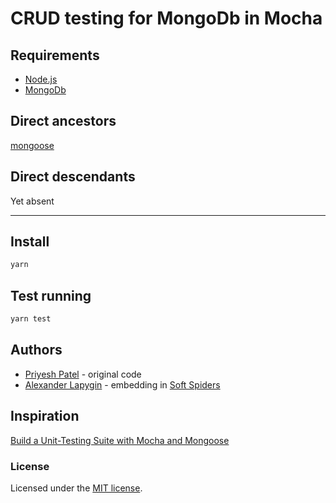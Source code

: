 # CRUD testing for MongoDb in Mocha

## Requirements

* [Node.js](https://nodejs.org/en/download/package-manager/)
* [MongoDb](https://www.mongodb.com/)

## Direct ancestors

[mongoose](https://github.com/softspider/mongoose)

## Direct descendants

Yet absent

---

## Install

```sh
yarn
```

## Test running

```sh
yarn test
```

## Authors

* [Priyesh Patel](https://gist.github.com/priyesh18) - original code
* [Alexander Lapygin](https://github.com/AlexanderLapygin) - embedding in [Soft Spiders](https://github.com/softspider)

## Inspiration

[Build a Unit-Testing Suite with Mocha and Mongoose](https://blog.bitsrc.io/build-a-unit-testing-suite-with-mocha-and-mongoose-eba06c3b3625)

### License

Licensed under the [MIT license](./LICENSE).
